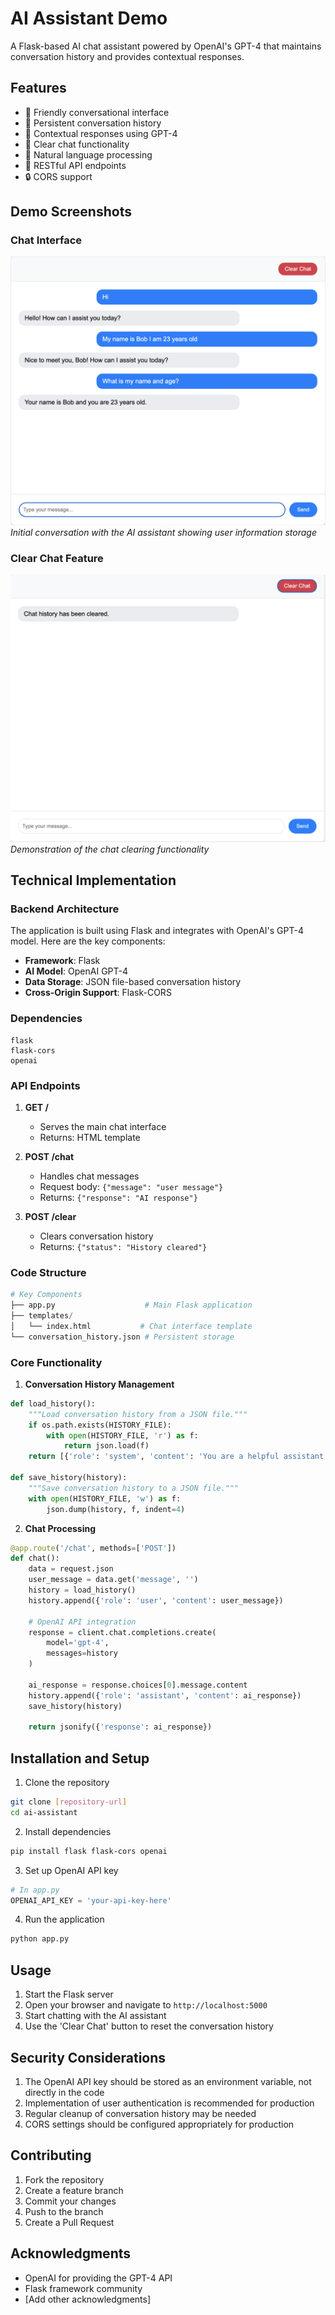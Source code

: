 # AI Assistant Demo

A Flask-based AI chat assistant powered by OpenAI's GPT-4 that maintains conversation history and provides contextual responses.

## Features

- 👋 Friendly conversational interface
- 💾 Persistent conversation history
- 🔄 Contextual responses using GPT-4
- 🧹 Clear chat functionality
- 💬 Natural language processing
- 📡 RESTful API endpoints
- 🔒 CORS support

## Demo Screenshots

### Chat Interface
![Chat Interface](./images/chat-interface.png)
*Initial conversation with the AI assistant showing user information storage*

### Clear Chat Feature
![Clear Chat](./images/clear-chat.png)
*Demonstration of the chat clearing functionality*

## Technical Implementation

### Backend Architecture

The application is built using Flask and integrates with OpenAI's GPT-4 model. Here are the key components:

- **Framework**: Flask
- **AI Model**: OpenAI GPT-4
- **Data Storage**: JSON file-based conversation history
- **Cross-Origin Support**: Flask-CORS

### Dependencies

```plaintext
flask
flask-cors
openai
```

### API Endpoints

1. **GET /** 
   - Serves the main chat interface
   - Returns: HTML template

2. **POST /chat**
   - Handles chat messages
   - Request body: `{"message": "user message"}`
   - Returns: `{"response": "AI response"}`

3. **POST /clear**
   - Clears conversation history
   - Returns: `{"status": "History cleared"}`

### Code Structure

```python
# Key Components
├── app.py                    # Main Flask application
├── templates/               
│   └── index.html           # Chat interface template
└── conversation_history.json # Persistent storage
```

### Core Functionality

1. **Conversation History Management**
```python
def load_history():
    """Load conversation history from a JSON file."""
    if os.path.exists(HISTORY_FILE):
        with open(HISTORY_FILE, 'r') as f:
            return json.load(f)
    return [{'role': 'system', 'content': 'You are a helpful assistant.'}]

def save_history(history):
    """Save conversation history to a JSON file."""
    with open(HISTORY_FILE, 'w') as f:
        json.dump(history, f, indent=4)
```

2. **Chat Processing**
```python
@app.route('/chat', methods=['POST'])
def chat():
    data = request.json
    user_message = data.get('message', '')
    history = load_history()
    history.append({'role': 'user', 'content': user_message})
    
    # OpenAI API integration
    response = client.chat.completions.create(
        model='gpt-4',
        messages=history
    )
    
    ai_response = response.choices[0].message.content
    history.append({'role': 'assistant', 'content': ai_response})
    save_history(history)
    
    return jsonify({'response': ai_response})
```

## Installation and Setup

1. Clone the repository
```bash
git clone [repository-url]
cd ai-assistant
```

2. Install dependencies
```bash
pip install flask flask-cors openai
```

3. Set up OpenAI API key
```python
# In app.py
OPENAI_API_KEY = 'your-api-key-here'
```

4. Run the application
```bash
python app.py
```

## Usage

1. Start the Flask server
2. Open your browser and navigate to `http://localhost:5000`
3. Start chatting with the AI assistant
4. Use the 'Clear Chat' button to reset the conversation history

## Security Considerations

1. The OpenAI API key should be stored as an environment variable, not directly in the code
2. Implementation of user authentication is recommended for production
3. Regular cleanup of conversation history may be needed
4. CORS settings should be configured appropriately for production

## Contributing

1. Fork the repository
2. Create a feature branch
3. Commit your changes
4. Push to the branch
5. Create a Pull Request


## Acknowledgments

- OpenAI for providing the GPT-4 API
- Flask framework community
- [Add other acknowledgments]